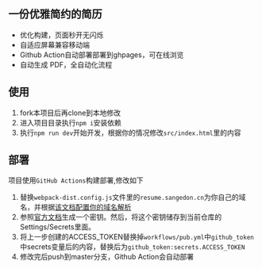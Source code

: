 ## 一份优雅简约的简历
- 优化构建，页面秒开无闪烁
- 自适应屏幕兼容移动端
- Github Action自动部署部署到ghpages，可在线浏览
- 自动生成 PDF，全自动化流程

## 使用
1. fork本项目后再clone到本地修改
2. 进入项目目录执行`npm i`安装依赖
3. 执行`npm run dev`开始开发，根据你的情况修改`src/index.html`里的内容

## 部署
项目使用`GitHub Actions`构建部署,修改如下
1. 替换`webpack-dist.config.js`文件里的`resume.sangedon.cn`为你自己的域名，并根据[该文档配置你的域名解析](https://help.github.com/cn/github/working-with-github-pages/about-custom-domains-and-github-pages)
2. 参照[官方文档](https://docs.github.com/en/free-pro-team@latest/github/authenticating-to-github/creating-a-personal-access-token)生成一个密钥。然后，将这个密钥储存到当前仓库的Settings/Secrets里面。
4. 将上一步创建的ACCESS_TOKEN替换掉`workflows/pub.yml`中`github_token`中secrets变量后的内容，替换后为`github_token:secrets.ACCESS_TOKEN`
3. 修改完后push到master分支，Github Action会自动部署
